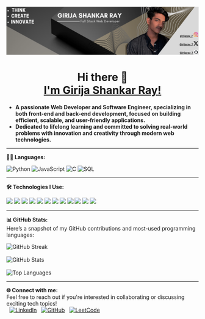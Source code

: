 ![banner](./assets/Github%20Background.png)

<div align="center">
    <h1>Hi there 
        <span class="wave-hand">👋</span>
        <br>
        <a href="https://github.com/Girijaray07">
            I'm Girija Shankar Ray!
        </a>
    </h1>
</div>

-   <strong>A passionate Web Developer and Software Engineer, specializing in both front-end and back-end development, focused on building efficient, scalable, and user-friendly applications.</strong>
-   <strong>Dedicated to lifelong learning and committed to solving real-world problems with innovation and creativity through modern web technologies.</strong>

---

**👨‍💻 Languages:**

![Python](https://img.shields.io/badge/-Python-000?&logo=Python)
![JavaScript](https://img.shields.io/badge/-JavaScript-000?&logo=JavaScript)
![C](https://img.shields.io/badge/-C-000?&logo=C)
![SQL](https://img.shields.io/badge/-SQL-000?&logo=MySQL)

---

**🛠 Technologies I Use:**

![](https://img.shields.io/badge/HTML5-E34F26?style=for-the-badge&logo=html5&logoColor=white)
![](https://img.shields.io/badge/CSS3-1572B6?style=for-the-badge&logo=css3&logoColor=white)
![](https://img.shields.io/badge/JavaScript-F7DF1E?style=for-the-badge&logo=javascript&logoColor=black)
![](https://img.shields.io/badge/React-61DAFB?style=for-the-badge&logo=react&logoColor=white)
![](https://img.shields.io/badge/Node.js-86BE00?style=for-the-badge&logo=node.js&logoColor=white)
![](https://img.shields.io/badge/Bash-4EAA25?style=for-the-badge&logo=gnubash&logoColor=white)
![](https://img.shields.io/badge/MySQL-F79F17?style=for-the-badge&logo=mysql&logoColor=white)
![](https://img.shields.io/badge/npm-CB3837?style=for-the-badge&logo=npm&logoColor=white)
![](https://img.shields.io/badge/VS_Code-0078D4?style=for-the-badge&logo=visual%20studio%20code&logoColor=white)
![](https://img.shields.io/badge/Git-F05032?style=for-the-badge&logo=git&logoColor=white)
![](https://img.shields.io/badge/Github-F05032?style=for-the-badge&logo=github&logoColor=white)
![](https://img.shields.io/badge/Markdown-F71A4A?style=for-the-badge&logo=markdown&logoColor=white)

---

**📊 GitHub Stats:**  
Here’s a snapshot of my GitHub contributions and most-used programming languages:

<p align="left">
  <img src="https://streak-stats.demolab.com?user=Girijaray07&theme=gruvbox&hide_border=false" alt="GitHub Streak" />
  <br><br>
  <img src="https://github-readme-stats.vercel.app/api?username=Girijaray07&show=prs_merged_percentage&theme=gruvbox&show_owner=true" alt="GitHub Stats" />
  <br><br>
  <img src="https://github-readme-stats.vercel.app/api/top-langs/?username=Girijaray07&layout=compact&theme=gruvbox" alt="Top Languages" />
</p>

---

**🌐 Connect with me:**  
Feel free to reach out if you're interested in collaborating or discussing exciting tech topics!  
&nbsp; [![LinkedIn](https://img.shields.io/badge/LinkedIn-0A66C2?style=for-the-badge&logo=linkedin&logoColor=white)](https://www.linkedin.com/in/girija-shankar-ray/) &nbsp;
[![GitHub](https://img.shields.io/badge/GitHub-181717?style=for-the-badge&logo=github&logoColor=white)](https://github.com/Girijaray07) &nbsp;
[![LeetCode](https://img.shields.io/badge/LeetCode-FFA116?style=for-the-badge&logo=leetcode&logoColor=black)](https://leetcode.com/u/Girijaray_7/)

<!-- [Portfolio](https://yourportfolio.com)-->
